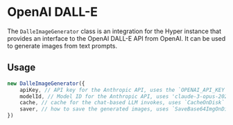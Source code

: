 # OpenAI DALL-E

The `DalleImageGenerator` class is an integration for the Hyper instance that provides an interface to the OpenAI DALL-E API from OpenAI. It can be used to generate images from text prompts.

## Usage

```js
new DalleImageGenerator({
    apiKey, // API key for the Anthropic API, uses the `OPENAI_API_KEY` environment variable if not provided
    modelId, // Model ID for the Anthropic API, uses 'claude-3-opus-20240229' if not provided
    cache, // cache for the chat-based LLM invokes, uses `CacheOnDisk` if not provided
    saver, // how to save the generated images, uses `SaveBase64ImgOnDisk` if not provided
})
```